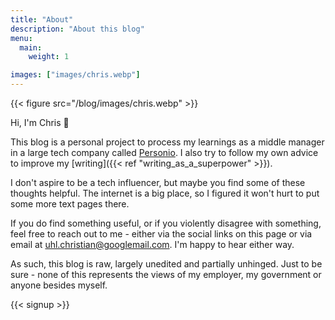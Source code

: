 ```yaml
---
title: "About"
description: "About this blog"
menu:
  main:
    weight: 1

images: ["images/chris.webp"]
---
```

{{< figure src="/blog/images/chris.webp" >}}

Hi, I'm Chris 👋

This blog is a personal project to process my learnings as a middle manager in a large tech company called [Personio](https://Personio.com). I also try to follow my own advice to improve my [writing]({{< ref "writing_as_a_superpower" >}}). 

I don't aspire to be a tech influencer, but maybe you find some of these thoughts helpful. The internet is a big place, so I figured it won't hurt to put some more text pages there. 

If you do find something useful, or if you violently disagree with something, feel free to reach out to me - either via the social links on this page or via email at uhl.christian@googlemail.com. I'm happy to hear either way. 

As such, this blog is raw, largely unedited and partially unhinged. Just to be sure - none of this represents the views of my employer, my government or anyone besides myself.

{{< signup >}}
